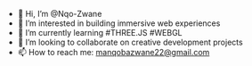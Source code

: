 - 👋 Hi, I’m @Nqo-Zwane
- 👀 I’m interested in building immersive web experiences
- 🌱 I’m currently learning #THREE.JS #WEBGL 
- 💞️ I’m looking to collaborate on creative development projects
- 📫 How to reach me: manqobazwane22@gmail.com

<!---
Nqo-Zwane/Nqo-Zwane is a ✨ special ✨ repository because its `README.md` (this file) appears on your GitHub profile.
You can click the Preview link to take a look at your changes.
--->
